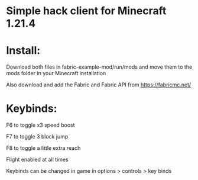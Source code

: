 # Simple hack client for Minecraft 1.21.4

# Install:
Download both files in fabric-example-mod/run/mods and move them to the mods folder in your Minecraft installation

Also download and add the Fabric and Fabric API from https://fabricmc.net/

# Keybinds:
F6 to toggle x3 speed boost

F7 to toggle 3 block jump

F8 to toggle a little extra reach

Flight enabled at all times

Keybinds can be changed in game in options > controls > key binds